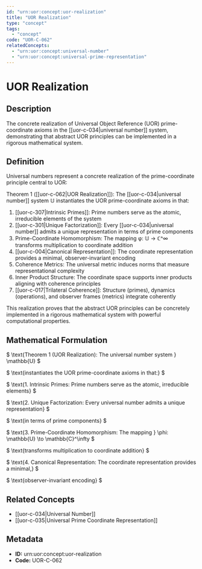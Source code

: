 ```yaml
---
id: "urn:uor:concept:uor-realization"
title: "UOR Realization"
type: "concept"
tags:
  - "concept"
code: "UOR-C-062"
relatedConcepts:
  - "urn:uor:concept:universal-number"
  - "urn:uor:concept:universal-prime-representation"
---
```


# UOR Realization

## Description

The concrete realization of Universal Object Reference (UOR) prime-coordinate axioms in the [[uor-c-034|universal number]] system, demonstrating that abstract UOR principles can be implemented in a rigorous mathematical system.

## Definition

Universal numbers represent a concrete realization of the prime-coordinate principle central to UOR:

Theorem 1 ([[uor-c-062|UOR Realization]]): The [[uor-c-034|universal number]] system 𝕌 instantiates the UOR prime-coordinate axioms in that:

1. [[uor-c-307|Intrinsic Primes]]: Prime numbers serve as the atomic, irreducible elements of the system
2. [[uor-c-301|Unique Factorization]]: Every [[uor-c-034|universal number]] admits a unique representation in terms of prime components
3. Prime-Coordinate Homomorphism: The mapping φ: 𝕌 → ℂ^∞ transforms multiplication to coordinate addition
4. [[uor-c-004|Canonical Representation]]: The coordinate representation provides a minimal, observer-invariant encoding
5. Coherence Metrics: The universal metric induces norms that measure representational complexity
6. Inner Product Structure: The coordinate space supports inner products aligning with coherence principles
7. [[uor-c-017|Trilateral Coherence]]: Structure (primes), dynamics (operations), and observer frames (metrics) integrate coherently

This realization proves that the abstract UOR principles can be concretely implemented in a rigorous mathematical system with powerful computational properties.

## Mathematical Formulation

$
\text{Theorem 1 (UOR Realization): The universal number system } \mathbb{U}
$

$
\text{instantiates the UOR prime-coordinate axioms in that:}
$

$
\text{1. Intrinsic Primes: Prime numbers serve as the atomic, irreducible elements}
$

$
\text{2. Unique Factorization: Every universal number admits a unique representation}
$

$
\text{in terms of prime components}
$

$
\text{3. Prime-Coordinate Homomorphism: The mapping } \phi: \mathbb{U} \to \mathbb{C}^\infty
$

$
\text{transforms multiplication to coordinate addition}
$

$
\text{4. Canonical Representation: The coordinate representation provides a minimal,}
$

$
\text{observer-invariant encoding}
$

## Related Concepts

- [[uor-c-034|Universal Number]]
- [[uor-c-035|Universal Prime Coordinate Representation]]

## Metadata

- **ID:** urn:uor:concept:uor-realization
- **Code:** UOR-C-062
